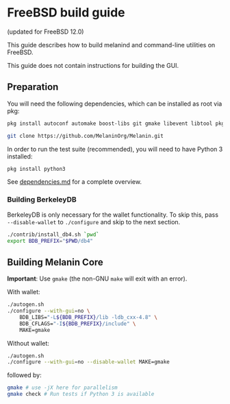 FreeBSD build guide
======================
(updated for FreeBSD 12.0)

This guide describes how to build melanind and command-line utilities on FreeBSD.

This guide does not contain instructions for building the GUI.

## Preparation

You will need the following dependencies, which can be installed as root via pkg:

```bash
pkg install autoconf automake boost-libs git gmake libevent libtool pkgconf

git clone https://github.com/MelaninOrg/Melanin.git
```

In order to run the test suite (recommended), you will need to have Python 3 installed:

```bash
pkg install python3
```

See [dependencies.md](dependencies.md) for a complete overview.

### Building BerkeleyDB

BerkeleyDB is only necessary for the wallet functionality. To skip this, pass
`--disable-wallet` to `./configure` and skip to the next section.

```bash
./contrib/install_db4.sh `pwd`
export BDB_PREFIX="$PWD/db4"
```

## Building Melanin Core

**Important**: Use `gmake` (the non-GNU `make` will exit with an error).

With wallet:
```bash
./autogen.sh
./configure --with-gui=no \
    BDB_LIBS="-L${BDB_PREFIX}/lib -ldb_cxx-4.8" \
    BDB_CFLAGS="-I${BDB_PREFIX}/include" \
    MAKE=gmake
```

Without wallet:
```bash
./autogen.sh
./configure --with-gui=no --disable-wallet MAKE=gmake
```

followed by:

```bash
gmake # use -jX here for parallelism
gmake check # Run tests if Python 3 is available
```
